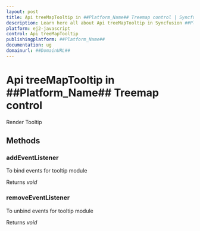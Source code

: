 ```yaml
---
layout: post
title: Api treeMapTooltip in ##Platform_Name## Treemap control | Syncfusion
description: Learn here all about Api treeMapTooltip in Syncfusion ##Platform_Name## Treemap control of Syncfusion Essential JS 2 and more.
platform: ej2-javascript
control: Api treeMapTooltip 
publishingplatform: ##Platform_Name##
documentation: ug
domainurl: ##DomainURL##
---
```


# Api treeMapTooltip in ##Platform_Name## Treemap control

Render Tooltip

## Methods

### addEventListener

To bind events for tooltip module

Returns *void*

### removeEventListener

To unbind events for tooltip module

Returns *void*
